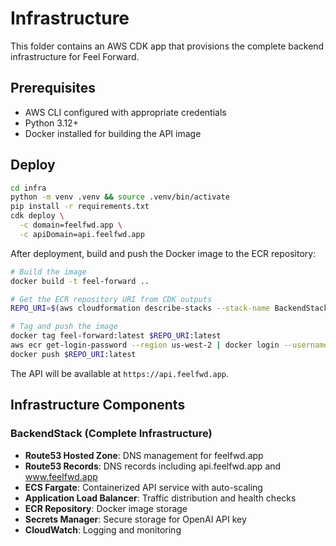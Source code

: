 # Infrastructure

This folder contains an AWS CDK app that provisions the complete backend infrastructure for Feel Forward.

## Prerequisites

- AWS CLI configured with appropriate credentials
- Python 3.12+
- Docker installed for building the API image

## Deploy

```bash
cd infra
python -m venv .venv && source .venv/bin/activate
pip install -r requirements.txt
cdk deploy \
  -c domain=feelfwd.app \
  -c apiDomain=api.feelfwd.app
```

After deployment, build and push the Docker image to the ECR repository:

```bash
# Build the image
docker build -t feel-forward ..

# Get the ECR repository URI from CDK outputs
REPO_URI=$(aws cloudformation describe-stacks --stack-name BackendStack --query 'Stacks[0].Outputs[?OutputKey==`repositoryUri`].OutputValue' --output text)

# Tag and push the image
docker tag feel-forward:latest $REPO_URI:latest
aws ecr get-login-password --region us-west-2 | docker login --username AWS --password-stdin $REPO_URI
docker push $REPO_URI:latest
```

The API will be available at `https://api.feelfwd.app`.

## Infrastructure Components

### BackendStack (Complete Infrastructure)
- **Route53 Hosted Zone**: DNS management for feelfwd.app
- **Route53 Records**: DNS records including api.feelfwd.app and www.feelfwd.app
- **ECS Fargate**: Containerized API service with auto-scaling
- **Application Load Balancer**: Traffic distribution and health checks
- **ECR Repository**: Docker image storage
- **Secrets Manager**: Secure storage for OpenAI API key
- **CloudWatch**: Logging and monitoring
